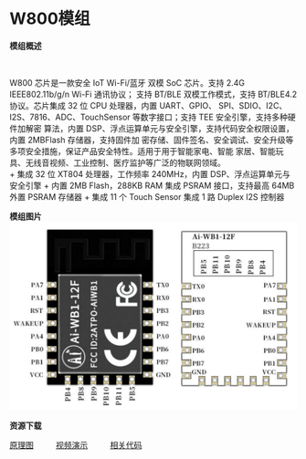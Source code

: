 # W800模组

**<div face="微软雅黑" size=5>模组概述</div>**

&ensp;&ensp;&ensp;&ensp;
<div face="微软雅黑" size=4>
W800 芯片是一款安全 IoT Wi-Fi/蓝牙 双模 SoC 芯片。支持 2.4G IEEE802.11b/g/n Wi-Fi 通讯协议；
支持 BT/BLE 双模工作模式，支持 BT/BLE4.2 协议。芯片集成 32 位 CPU 处理器，内置 UART、GPIO、
SPI、SDIO、I2C、I2S、7816、ADC、TouchSensor 等数字接口；支持 TEE 安全引擎，支持多种硬件加解密
算法，内置 DSP、浮点运算单元与安全引擎，支持代码安全权限设置，内置 2MBFlash 存储器，支持固件加
密存储、固件签名、安全调试、安全升级等多项安全措施，保证产品安全特性。适用于用于智能家电、智能
家居、智能玩具、无线音视频、工业控制、医疗监护等广泛的物联网领域。
</div>
+ 集成 32 位 XT804 处理器，工作频率 240MHz，内置 DSP、浮点运算单元与安全引擎
+ 内置 2MB Flash，288KB RAM  集成 PSRAM 接口，支持最高 64MB 外置 PSRAM 存储器
+ 集成 11 个 Touch Sensor  集成 1 路 Duplex I2S 控制器


**<div face="微软雅黑" size=5>模组图片</div>**
<img src="/public/wps/W800b.png" width="1000"/>

**<div face="微软雅黑" size=5>资源下载</div>**

[原理图](http://www.baidu.com) &ensp;&ensp;&ensp;&ensp;&ensp;[视频演示](http://www.baidu.com) &ensp;&ensp;&ensp;&ensp;&ensp;[相关代码](http://www.baidu.com)  